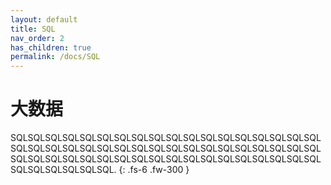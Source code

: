 ```yaml
---
layout: default
title: SQL
nav_order: 2
has_children: true
permalink: /docs/SQL
---
```


# 大数据

SQLSQLSQLSQLSQLSQLSQLSQLSQLSQLSQLSQLSQLSQLSQLSQLSQLSQLSQLSQLSQLSQLSQLSQLSQLSQLSQLSQLSQLSQLSQLSQLSQLSQLSQLSQLSQLSQLSQLSQLSQLSQLSQLSQLSQLSQLSQLSQLSQLSQLSQLSQLSQLSQLSQLSQLSQLSQLSQLSQL.
{: .fs-6 .fw-300 }
